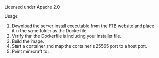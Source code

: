 Licensed under Apache 2.0

Usage:
1. Download the server install executable from the FTB website and place it in the same folder as the Dockerfile.
2. Verify that the Dockerfile is including your installer file.
3. Build the image.
4. Start a container and map the container's 25565 port to a host port.
5. Point minecraft to <hostIP>:<hostPort>.
